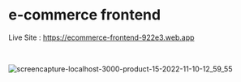 # e-commerce frontend

Live Site : https://ecommerce-frontend-922e3.web.app

<br>

![screencapture-localhost-3000-product-15-2022-11-10-12_59_55](https://user-images.githubusercontent.com/56845656/201022093-767a9dbb-7ca0-4776-a473-97b64ea9b592.png)
